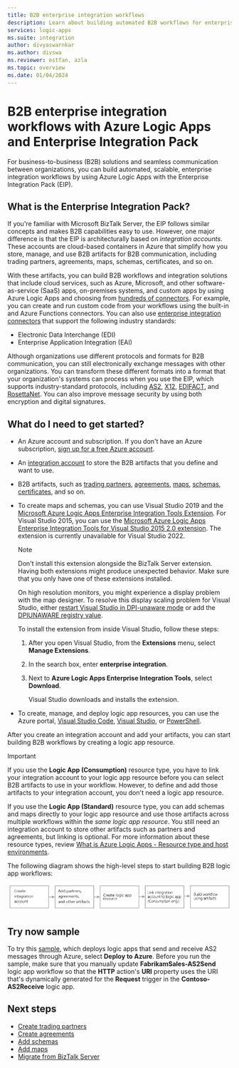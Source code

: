 ```yaml
---
title: B2B enterprise integration workflows
description: Learn about building automated B2B workflows for enterprise integration by using Azure Logic Apps and Enterprise Integration Pack.
services: logic-apps
ms.suite: integration
author: divyaswarnkar
ms.author: divswa
ms.reviewer: estfan, azla
ms.topic: overview
ms.date: 01/04/2024
---
```


# B2B enterprise integration workflows with Azure Logic Apps and Enterprise Integration Pack

For business-to-business (B2B) solutions and seamless communication between organizations, you can build automated, scalable, enterprise integration workflows by using Azure Logic Apps with the Enterprise Integration Pack (EIP).

## What is the Enterprise Integration Pack?

If you're familiar with Microsoft BizTalk Server, the EIP follows similar concepts and makes B2B capabilities easy to use. However, one major difference is that the EIP is architecturally based on *integration accounts*. These accounts are cloud-based containers in Azure that simplify how you store, manage, and use B2B artifacts for B2B communication, including trading partners, agreements, maps, schemas, certificates, and so on.

With these artifacts, you can build B2B workflows and integration solutions that include cloud services, such as Azure, Microsoft, and other software-as-service (SaaS) apps, on-premises systems, and custom apps by using Azure Logic Apps and choosing from [hundreds of connectors](/connectors/connector-reference/connector-reference-logicapps-connectors). For example, you can create and run custom code from your workflows using the built-in and Azure Functions connectors. You can also use [enterprise integration connectors](../connectors/managed.md#enterprise-connectors) that support the following industry standards:

* Electronic Data Interchange (EDI)
* Enterprise Application Integration (EAI)

Although organizations use different protocols and formats for B2B communication, you can still electronically exchange messages with other organizations. You can transform these different formats into a format that your organization's systems can process when you use the EIP, which supports industry-standard protocols, including [AS2](logic-apps-enterprise-integration-as2.md), [X12](logic-apps-enterprise-integration-x12.md), [EDIFACT](logic-apps-enterprise-integration-edifact.md), and [RosettaNet](logic-apps-enterprise-integration-rosettanet.md). You can also improve message security by using both encryption and digital signatures.

## What do I need to get started?

* An Azure account and subscription. If you don't have an Azure subscription, [sign up for a free Azure account](https://azure.microsoft.com/free/?WT.mc_id=A261C142F).

* An [integration account](logic-apps-enterprise-integration-create-integration-account.md) to store the B2B artifacts that you define and want to use.

* B2B artifacts, such as [trading partners](logic-apps-enterprise-integration-partners.md), [agreements](logic-apps-enterprise-integration-agreements.md), [maps](logic-apps-enterprise-integration-maps.md), [schemas](logic-apps-enterprise-integration-schemas.md), [certificates](logic-apps-enterprise-integration-certificates.md), and so on.

* To create maps and schemas, you can use Visual Studio 2019 and the [Microsoft Azure Logic Apps Enterprise Integration Tools Extension](https://aka.ms/vsenterpriseintegrationtools). For Visual Studio 2015, you can use the [Microsoft Azure Logic Apps Enterprise Integration Tools for Visual Studio 2015 2.0 extension](https://aka.ms/vsmapsandschemas). The extension is currently unavailable for Visual Studio 2022.

   > [!NOTE]
   > Don't install this extension alongside the BizTalk Server extension. Having both extensions might 
   > produce unexpected behavior. Make sure that you only have one of these extensions installed.
   >
   > On high resolution monitors, you might experience a display problem with the map designer. To resolve this display scaling problem for Visual Studio, either [restart Visual Studio in DPI-unaware mode](/visualstudio/designers/disable-dpi-awareness#restart-visual-studio-as-a-dpi-unaware-process) or add the [DPIUNAWARE registry value](/visualstudio/designers/disable-dpi-awareness#add-a-registry-entry).

   To install the extension from inside Visual Studio, follow these steps:

   1. After you open Visual Studio, from the **Extensions** menu, select **Manage Extensions**.

   1. In the search box, enter **enterprise integration**.

   1. Next to **Azure Logic Apps Enterprise Integration Tools**, select **Download**.

      Visual Studio downloads and installs the extension.

* To create, manage, and deploy logic app resources, you can use the Azure portal, [Visual Studio Code](quickstart-create-logic-apps-visual-studio-code.md), [Visual Studio](quickstart-create-logic-apps-with-visual-studio.md), or [PowerShell](/powershell/module/az.logicapp).

After you create an integration account and add your artifacts, you can start building B2B workflows by creating a logic app resource.

> [!IMPORTANT]
> If you use the **Logic App (Consumption)** resource type, you have to link your integration account 
> to your logic app resource before you can select B2B artifacts to use in your workflow. However, 
> to define and add those artifacts to your integration account, you don't need a logic app resource.
>
> If you use the **Logic App (Standard)** resource type, you can add schemas and maps directly to your 
> logic app resource and use those artifacts across multiple workflows within the *same logic app resource*. 
> You still need an integration account to store other artifacts such as partners and agreements, but linking 
> is optional. For more information about these resource types, review 
> [What is Azure Logic Apps - Resource type and host environments](logic-apps-overview.md#resource-environment-differences).

The following diagram shows the high-level steps to start building B2B logic app workflows:

![Conceptual diagram showing prerequisite steps to create B2B logic app workflows.](media/logic-apps-enterprise-integration-overview/overview.png)

## Try now sample

To try this [sample](https://github.com/Azure/azure-quickstart-templates/tree/master/quickstarts/microsoft.logic/logic-app-as2-send-receive), which deploys logic apps that send and receive AS2 messages through Azure, select **Deploy to Azure**. Before you run the sample, make sure that you manually update **FabrikamSales-AS2Send** logic app workflow so that the **HTTP** action's **URI** property uses the URI that's dynamically generated for the **Request** trigger in the **Contoso-AS2Receive** logic app.

## Next steps

* [Create trading partners](logic-apps-enterprise-integration-partners.md)
* [Create agreements](logic-apps-enterprise-integration-agreements.md)
* [Add schemas](logic-apps-enterprise-integration-schemas.md)
* [Add maps](logic-apps-enterprise-integration-maps.md)
* [Migrate from BizTalk Server](biztalk-server-to-azure-integration-services-overview.md)

